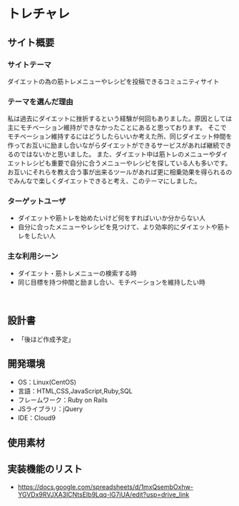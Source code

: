 # トレチャレ
## サイト概要
### サイトテーマ
ダイエットの為の筋トレメニューやレシピを投稿できるコミュニティサイト
​
### テーマを選んだ理由
私は過去にダイエットに挫折するという経験が何回もありました。原因としては主にモチベーション維持ができなかったことにあると思っております。
そこでモチベーション維持するにはどうしたらいいか考えた所、同じダイエット仲間を作ってお互いに励まし合いながらダイエットができるサービスがあれば継続できるのではないかと思いました。
また、ダイエット中は筋トレのメニューやダイエットレシピも重要で自分に合うメニューやレシピを探している人も多いです。
お互いにそれらを教え合う事が出来るツールがあれば更に相乗効果を得られるのでみんなで楽しくダイエットできると考え、このテーマにしました。

### ターゲットユーザ
- ダイエットや筋トレを始めたいけど何をすればいいか分からない人
- 自分に合ったメニューやレシピを見つけて、より効率的にダイエットや筋トレをしたい人
​
### 主な利用シーン
- ダイエット・筋トレメニューの検索する時
- 同じ目標を持つ仲間と励まし合い、モチベーションを維持したい時
<!-- - 〜な時という記載方法で、2つ以上記載しましょう -->
​
## 設計書
- 「後ほど作成予定」
​
## 開発環境
- OS：Linux(CentOS)
- 言語：HTML,CSS,JavaScript,Ruby,SQL
- フレームワーク：Ruby on Rails
- JSライブラリ：jQuery
- IDE：Cloud9
​
## 使用素材
<!-- - 外部サービスの画像素材・音声素材を使用した場合は、必ずサービス名とURLを明記してください。 -->
<!-- - アプリケーションの実装に使用したgem/bootstrapのリファレンスなどの記載は不要です。 -->
<!-- - 使用しない場合は、使用素材の項目をREADMEから削除してください。 -->
<!-- - 架空の団体・題材を前提にポートフォリオを制作する場合、下記のテンプレートを当項目内に記載しましょう。 -->
<!-- 【テンプレート】 -->
<!-- 著作権を考慮し、架空のデータを扱う予定です。 -->
<!-- なお今後、実在するデータを利用する際には、事前に著作権保持者と契約を結んだ上で利用します。 -->

## 実装機能のリスト
- https://docs.google.com/spreadsheets/d/1mxQsembOxhw-YGVDx9RVJXA3lCNtsEIb9Lqq-lG7iUA/edit?usp=drive_link